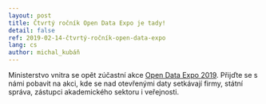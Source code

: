 ```yaml
---
layout: post
title: Čtvrtý ročník Open Data Expo je tady!
detail: false
ref: 2019-02-14-čtvrtý-ročník-open-data-expo
lang: cs
author: michal_kubáň
---
```


Ministerstvo vnitra se opět zúčastní akce [Open Data Expo 2019](https://opendataexpo.osf.cz/). Přijďte se s námi pobavit na akci, kde se nad otevřenými daty setkávají firmy, státní správa, zástupci akademického sektoru i veřejnosti. 
